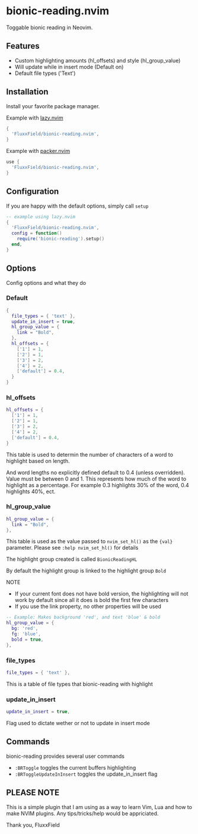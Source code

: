 # bionic-reading.nvim

Toggable bionic reading in Neovim.

## Features
 - Custom highlighting amounts (hl_offsets) and style (hl_group_value)
 - Will update while in insert mode (Default on)
 - Default file types ('Text')

## Installation

Install your favorite package manager.

Example with [lazy.nvim](https://github.com/folke/lazy.nvim)

```lua
{
  'FluxxField/bionic-reading.nvim',
}
```

Example with [packer.nvim](https://github.com/wbthomason/packer.nvim)

```lua
use {
  'FluxxField/bionic-reading.nvim',
}
```

## Configuration

If you are happy with the default options, simply call `setup`

```lua
-- example using lazy.nvim
{
  'FluxxField/bionic-reading.nvim',
  config = function()
    require('bionic-reading').setup()
  end,
}
```

## Options

Config options and what they do

### Default 
```lua
{
  file_types = { 'text' },
  update_in_insert = true,
  hl_group_value = {
    link = "Bold",
  },
  hl_offsets = {
    ['1'] = 1,
    ['2'] = 1,
    ['3'] = 2,
    ['4'] = 2,
    ['default'] = 0.4,
  }
}
```

### hl_offsets

```lua
hl_offsets = {
  ['1'] = 1,
  ['2'] = 1,
  ['3'] = 2,
  ['4'] = 2,
  ['default'] = 0.4,
}
```

This table is used to determin the number of characters of a word to highlight based on length.

And word lengths no explicitly defined default to 0.4 (unless overridden). Value must be between 0 and 1.
This represents how much of the word to highlight as a percentage. For example 0.3 highlights 30% of the word,
0.4 highlights 40%, ect.

### hl_group_value

```lua
hl_group_value = {
  link = "Bold",
},
```

This table is used as the value passed to `nvim_set_hl()` as the `{val}` parameter.
Please see `:help nvim_set_hl()` for details

The highlight group created is called `BionicReadingHL`

By default the highlight group is linked to the highlight group `Bold`

NOTE
- If your current font does not have bold version, the highlighting will not work by default
  since all it does is bold the first few characters
- If you use the link property, no other properties will be used

```lua
-- Example: Makes background 'red', and text 'blue' & bold
hl_group_value = {
  bg: 'red',
  fg: 'blue',
  bold = true,
},
```

### file_types

```lua
file_types = { 'text' },
```

This is a table of file types that bionic-reading with highlight

### update_in_insert

```lua
update_in_insert = true,
```

Flag used to dictate wether or not to update in insert mode

## Commands

bionic-reading provides several user commands

- `:BRToggle` toggles the current buffers highlighting
- `:BRToggleUpdateInInsert` toggles the update_in_insert flag

## PLEASE NOTE

This is a simple plugin that I am using as a way to learn Vim, Lua and how to make NVIM plugins. Any tips/tricks/help would be appriciated.

Thank you,
FluxxField
